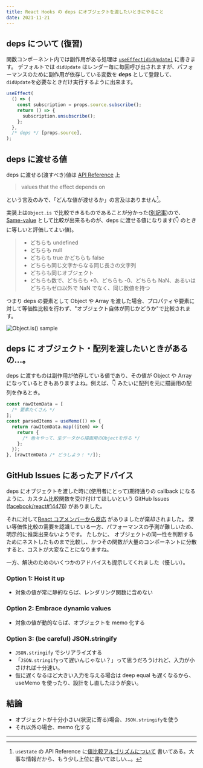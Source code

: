 ```yaml
---
title: React Hooks の deps にオブジェクトを渡したいときにやること
date: 2021-11-21
---
```


## deps について (復習)

関数コンポーネント内では副作用がある処理は [`useEffect(didUpdate)`](https://en.reactjs.org/docs/hooks-reference.html#useeffect) に書きます。
デフォルトでは `didUpdate` はレンダー毎に毎回呼び出されますが、パフォーマンスのために副作用が依存している変数を **deps** として登録して、`didUpdate`を必要なときだけ実行するように出来ます。

```js
useEffect(
  () => {
    const subscription = props.source.subscribe();
    return () => {
      subscription.unsubscribe();
    };
  },
  /* deps */ [props.source],
);
```

## deps に渡せる値

deps に渡せる(渡すべき)値は [API Reference](https://en.reactjs.org/docs/hooks-reference.html#useeffect) 上

> values that the effect depends on

という言及のみで、「どんな値が渡せるか」の言及はありません[^1]。

実装上は`Object.is` で比較できるものであることが分かった([別記事](./read-the-implementation-of-react-hooks))ので、[Same-value](https://developer.mozilla.org/ja/docs/Web/JavaScript/Equality_comparisons_and_sameness#same-value_equality) として比較が出来るものが、deps に渡せる値になります(👇 のときに等しいと評価してよい値)。

> - どちらも undefined
> - どちらも null
> - どちらも true かどちらも false
> - どちらも同じ文字からなる同じ長さの文字列
> - どちらも同じオブジェクト
> - どちらも数で、どちらも +0、どちらも -0、どちらも NaN、あるいはどちらもゼロ以外で NaN でなく、同じ数値を持つ

つまり deps の要素として Object や Array を渡した場合、プロパティや要素に対して等価性比較を行わず、"オブジェクト自体が同じかどうか"で比較されます。

![Object.is() sample](/assets/blog/use-object-as-react-hooks-deps/object_is_sample.jpg)

## deps に オブジェクト・配列を渡したいときがあるの...。

deps に渡すものは副作用が依存している値であり、その値が Object や Array になっているときもありますよね。例えば、👇 みたいに配列を元に描画用の配列を作るとき。

```js
const rawItemData = [
  /* 要素たくさん */
];
const parsedItems = useMemo(() => {
  return rawItemData.map((item) => {
    return {
      /* 色々やって、生データから描画用のObjectを作る */
    };
  });
}, [rawItemData /* どうしよう！ */]);
```

## GitHub Issues にあったアドバイス

deps にオブジェクトを渡した時に(使用者にとって)期待通りの callback になるように、カスタム比較関数を受け付けてほしいという GitHub Issues ([facebook/react#14476](https://github.com/facebook/react/issues/14476)) がありました。

それに対して[React コアメンバーから反応](https://github.com/facebook/react/issues/14476#issuecomment-471199055) がありましたが棄却されました。
深い等価性比較の需要を認識している一方、パフォーマンスの予測が難しいため、明示的に推奨出来ないようです。
たしかに、 オブジェクトの同一性を判断するためにネストしたものまで比較し、かつその関数が大量のコンポーネントに分散すると、コストが大変なことになりますね。

一方、解決のためのいくつかのアドバイスも提示してくれました（優しい）。

### Option 1: Hoist it up

- 対象の値が常に静的ならば、レンダリング関数に含めない

### Option 2: Embrace dynamic values

- 対象の値が動的ならば、オブジェクトを memo 化する

### Option 3: (be careful) JSON.stringify

- `JSON.stringify` でシリアライズする
- 「`JSON.stringify`って遅いんじゃない？」って思うだろうけれど、入力が小さければ十分速い。
- 仮に遅くなるほど大きい入力を与える場合は deep equal も遅くなるから、useMemo を使ったり、設計をし直したほうが良い。

## 結論

- オブジェクトが十分小さい(状況に寄る)場合、`JSON.stringify`を使う
- それ以外の場合、memo 化する

---

[^1]: `useState` の API Reference に[値比較アルゴリズムについて](https://ja.reactjs.org/docs/hooks-reference.html#bailing-out-of-a-state-update) 書いてある。大事な情報だから、もう少し上位に書いてほしい...。
